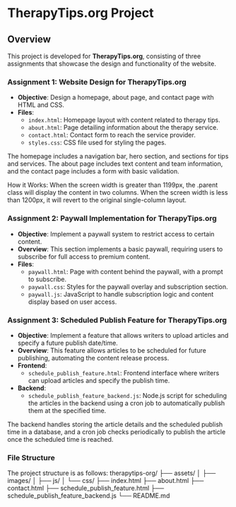 # TherapyTips.org Project

## Overview
This project is developed for **TherapyTips.org**, consisting of three assignments that showcase the design and functionality of the website.

### Assignment 1: Website Design for TherapyTips.org
- **Objective**: Design a homepage, about page, and contact page with HTML and CSS.
- **Files**:
  - `index.html`: Homepage layout with content related to therapy tips.
  - `about.html`: Page detailing information about the therapy service.
  - `contact.html`: Contact form to reach the service provider.
  - `styles.css`: CSS file used for styling the pages.

  
The homepage includes a navigation bar, hero section, and sections for tips and services. The about page includes text content and team information, and the contact page includes a form with basic validation.

How it Works:
When the screen width is greater than 1199px, the .parent class will display the content in two columns.
When the screen width is less than 1200px, it will revert to the original single-column layout.

### Assignment 2: Paywall Implementation for TherapyTips.org
- **Objective**: Implement a paywall system to restrict access to certain content.
- **Overview**: This section implements a basic paywall, requiring users to subscribe for full access to premium content.
- **Files**:
  - `paywall.html`: Page with content behind the paywall, with a prompt to subscribe.
  - `paywall.css`: Styles for the paywall overlay and subscription section.
  - `paywall.js`: JavaScript to handle subscription logic and content display based on user access.

### Assignment 3: Scheduled Publish Feature for TherapyTips.org
- **Objective**: Implement a feature that allows writers to upload articles and specify a future publish date/time.
- **Overview**: This feature allows articles to be scheduled for future publishing, automating the content release process.
- **Frontend**:
  - `schedule_publish_feature.html`: Frontend interface where writers can upload articles and specify the publish time.
- **Backend**:
  - `schedule_publish_feature_backend.js`: Node.js script for scheduling the articles in the backend using a cron job to automatically publish them at the specified time.
  
The backend handles storing the article details and the scheduled publish time in a database, and a cron job checks periodically to publish the article once the scheduled time is reached.

### File Structure
The project structure is as follows:
therapytips-org/ ├── assets/ │ ├── images/ │ ├── js/ │ └── css/ ├── index.html ├── about.html ├── contact.html ├── schedule_publish_feature.html ├── schedule_publish_feature_backend.js └── README.md
